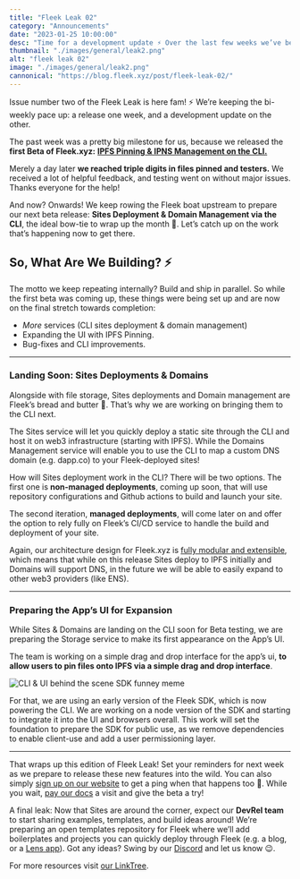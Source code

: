 ```yaml
---
title: "Fleek Leak 02"
category: "Announcements"
date: "2023-01-25 10:00:00"
desc: "Time for a development update ⚡️ Over the last few weeks we’ve been jamming on our CLI beta (Jan 18th), adding compute to Fleek, and an NFAs MVP. Let’s dive into why & what you can expect!"
thumbnail: "./images/general/leak2.png"
alt: "fleek leak 02"
image: "./images/general/leak2.png"
cannonical: "https://blog.fleek.xyz/post/fleek-leak-02/"
---
```


Issue number two of the Fleek Leak is here fam! ⚡ We’re keeping the bi-weekly pace up: a release one week, and a development update on the other.

The past week was a pretty big milestone for us, because we released the **first Beta of Fleek.xyz:** [**IPFS Pinning & IPNS Management on the CLI.**](https://blog.fleek.co/posts/release-ipfs-pinning-ipns-beta-fleek-xyz)

Merely a day later **we reached triple digits in files pinned and testers.** We received a lot of helpful feedback, and testing went on without major issues. Thanks everyone for the help!

And now? Onwards! We keep rowing the Fleek boat upstream to prepare our next beta release: **Sites Deployment & Domain Management via the CLI**, the ideal bow-tie to wrap up the month 🎁. Let’s catch up on the work that’s happening now to get there.

## So, What Are We Building? ⚡️

The motto we keep repeating internally? Build and ship in parallel. So while the first beta was coming up, these things were being set up and are now on the final stretch towards completion:

* _More_ services (CLI sites deployment & domain management)
* Expanding the UI with IPFS Pinning.
* Bug-fixes and CLI improvements.

***

### Landing Soon: Sites Deployments & Domains

Alongside with file storage, Sites deployments and Domain management are Fleek’s bread and butter 🧈. That’s why we are working on bringing them to the CLI next.

The Sites service will let you quickly deploy a static site through the CLI and host it on web3 infrastructure (starting with IPFS). While the Domains Management service will enable you to use the CLI to map a custom DNS domain (e.g. dapp.co) to your Fleek-deployed sites!

How will Sites deployment work in the CLI? There will be two options. The first one is **non-managed deployments**, coming up soon, that will use repository configurations and Github actions to build and launch your site.

The second iteration, **managed deployments**, will come later on and offer the option to rely fully on Fleek’s CI/CD service to handle the build and deployment of your site.

Again, our architecture design for Fleek.xyz is [fully modular and extensible](https://blog.fleek.co/posts/fleek-xyz-architecture-overview), which means that while on this release Sites deploy to IPFS initially and Domains will support DNS, in the future we will be able to easily expand to other web3 providers (like ENS).

***

### Preparing the App’s UI for Expansion

While Sites & Domains are landing on the CLI soon for Beta testing, we are preparing the Storage service to make its first appearance on the App’s UI.

The team is working on a simple drag and drop interface for the app’s ui, **to allow users to pin files onto IPFS via a simple drag and drop interface**.

![CLI & UI behind the scene SDK funney meme](https://storage.fleek.ooo/27a60cdd-37d3-480c-ae88-3ad4ca886b13-bucket/imgs/meme.png)

For that, we are using an early version of the Fleek SDK, which is now powering the CLI. We are working on a node version of the SDK and starting to integrate it into the UI and browsers overall. This work will set the foundation to prepare the SDK for public use, as we remove dependencies to enable client-use and add a user permissioning layer.

***

That wraps up this edition of Fleek Leak! Set your reminders for next week as we prepare to release these new features into the wild. You can also simply [sign up on our website](https://fleek.xyz/) to get a ping when that happens too 📯. While you wait, [pay our docs](https://docs.fleek.xyz/) a visit and give the beta a try!

A final leak: Now that Sites are around the corner, expect our **DevRel team** to start sharing examples, templates, and build ideas around! We’re preparing an open templates repository for Fleek where we’ll add boilerplates and projects you can quickly deploy through Fleek (e.g. a blog, or a [Lens app](https://www.lens.xyz/)). Got any ideas? Swing by our [Discord](https://discord.gg/fleek) and let us know 😉.

For more resources visit [our LinkTree](https://linktr.ee/fleek).
